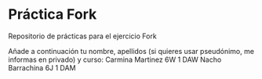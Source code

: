 ﻿# Práctica Fork
Repositorio de prácticas para el ejercicio Fork

Añade a continuación tu nombre,  apellidos (si quieres usar pseudónimo, me informas en privado)  y curso:
Carmina Martinez 6W 1 DAW
Nacho Barrachina 6J 1 DAM


